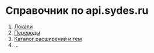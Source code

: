 # Справочник по api.sydes.ru

1. [Локали](./locales.md)
2. [Переводы](./translations.md)
3. [Каталог расширений и тем](./catalog.md)
4. ...
